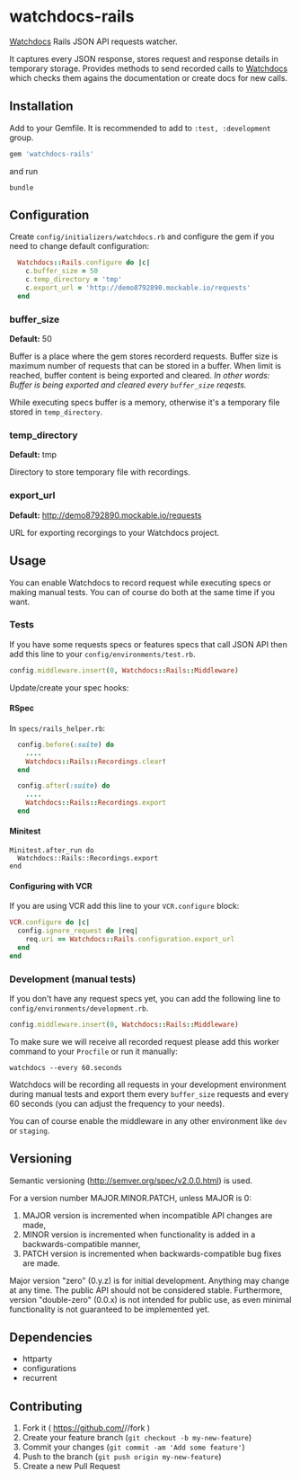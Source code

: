 # watchdocs-rails

[Watchdocs](http://watchdocs.io) Rails JSON API requests watcher.

It captures every JSON response, stores request and response details in temporary storage. Provides methods to send recorded calls to [Watchdocs](http://watchdocs.io) which checks them agains the documentation or create docs for new calls.

## Installation

Add to your Gemfile. It is recommended to add to `:test, :development` group.

```ruby
gem 'watchdocs-rails'
```

and run

```
bundle
```

## Configuration

Create `config/initializers/watchdocs.rb` and configure the gem if you need to change default configuration:

```ruby
  Watchdocs::Rails.configure do |c|
    c.buffer_size = 50
    c.temp_directory = 'tmp'
    c.export_url = 'http://demo8792890.mockable.io/requests'
  end
```

### buffer_size

**Default:** 50

Buffer is a place where the gem stores recorderd requests. Buffer size is maximum number of requests that can be stored in a buffer. When limit is reached, buffer content is being exported and cleared. *In other words: Buffer is being exported and cleared every `buffer_size` reqests.*

While executing specs buffer is a memory, otherwise it's a temporary file stored in `temp_directory`.

### temp_directory

**Default:** tmp

Directory to store temporary file with recordings.

### export_url

**Default:** http://demo8792890.mockable.io/requests

URL for exporting recorgings to your Watchdocs project.

## Usage

You can enable Watchdocs to record request while executing specs or making manual tests. You can of course do both at the same time if you want.

### Tests

If you have some requests specs or features specs that call JSON API then add this line to your `config/environments/test.rb`.

```ruby
config.middleware.insert(0, Watchdocs::Rails::Middleware)
```

Update/create your spec hooks:

#### RSpec

In `specs/rails_helper.rb`:

```ruby
  config.before(:suite) do
    ....
    Watchdocs::Rails::Recordings.clear!
  end

  config.after(:suite) do
    ....
    Watchdocs::Rails::Recordings.export
  end
```

#### Minitest


```
Minitest.after_run do
  Watchdocs::Rails::Recordings.export
end
```

#### Configuring with VCR


If you are using VCR add this line to your `VCR.configure` block:

```ruby
VCR.configure do |c|
  config.ignore_request do |req|
    req.uri == Watchdocs::Rails.configuration.export_url
  end
end
```

### Development (manual tests)

If you don't have any request specs yet, you can add the following line to `config/environments/development.rb`.

```ruby
config.middleware.insert(0, Watchdocs::Rails::Middleware)
```

To make sure we will receive all recorded request please add this worker command to your `Procfile` or run it manually:

```
watchdocs --every 60.seconds
```

Watchdocs will be recording all requests in your development environment during manual tests and export them every `buffer_size` requests and every 60 seconds (you can adjust the frequency to your needs).

You can of course enable the middleware in any other environment like `dev` or `staging`.


## Versioning

Semantic versioning (http://semver.org/spec/v2.0.0.html) is used.

For a version number MAJOR.MINOR.PATCH, unless MAJOR is 0:

1. MAJOR version is incremented when incompatible API changes are made,
2. MINOR version is incremented when functionality is added in a backwards-compatible manner,
3. PATCH version is incremented when backwards-compatible bug fixes are made.

Major version "zero" (0.y.z) is for initial development. Anything may change at any time.
The public API should not be considered stable.
Furthermore, version "double-zero" (0.0.x) is not intended for public use,
as even minimal functionality is not guaranteed to be implemented yet.

## Dependencies

- httparty
- configurations
- recurrent

## Contributing

1. Fork it ( https://github.com/<user>/<gem>/fork )
2. Create your feature branch (`git checkout -b my-new-feature`)
3. Commit your changes (`git commit -am 'Add some feature'`)
4. Push to the branch (`git push origin my-new-feature`)
5. Create a new Pull Request
